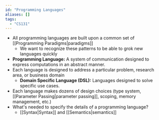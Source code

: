 ```yaml
---
id: "Programming Languages"
aliases: []
tags:
  - "CS131"
---
```


- All programming languages are built upon a common set of
  [[Programming Paradigms|paradigms]]
  - We want to recognize these patterns to be able to grok new languages quickly
  <!-- Definition: Programming Language -->
- **Programming Language:** A system of communication designed to express
  computations in an abstract manner.
- Each language is designed to address a particular problem, research area, or
  business domain
  <!-- Definition: Domain Specific Language (DSL) -->
  - **Domain Specific Language (DSL):** Languages designed to solve specific use
    cases.
- Each language makes dozens of design choices (type system,
  [[Parameter Passing|parameter passing]], scoping, memory management, etc.)
- What's needed to specify the details of a programming language?
  - [[Syntax|Syntax]] and [[Semantics|semantics]]

